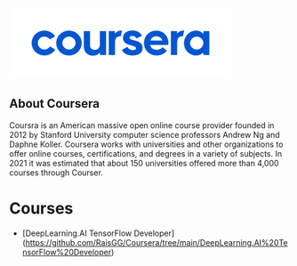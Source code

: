 ![satu](https://github.com/RaisGG/Coursera/blob/main/Asset/Cou.png)
## About Coursera
Coursra is an American massive open online course provider founded in 2012 by Stanford University computer science professors Andrew Ng and Daphne Koller. Coursera works with universities and other organizations to offer online courses, certifications, and degrees in a variety of subjects. In 2021 it was estimated that about 150 universities offered more than 4,000 courses through Courser.

# Courses
- [DeepLearning.AI TensorFlow Developer] (https://github.com/RaisGG/Coursera/tree/main/DeepLearning.AI%20TensorFlow%20Developer)
